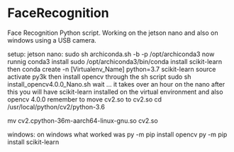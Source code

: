 # FaceRecognition
Face Recognition Python script.
Working on the jetson nano and also on windows using a USB camera.

setup:
jetson nano:
sudo sh archiconda.sh -b -p /opt/archiconda3
 now runnig conda3 install 
 sudo /opt/archiconda3/bin/conda install scikit-learn
then 
 conda create -n [Virtualenv_Name] python=3.7 scikit-learn
 source activate py3k
 then install opencv through the sh script
 sudo sh install_opencv4.0.0_Nano.sh
 wait ... it takes over an hour on the nano
 after this you will have scikit-learn installed on the virtual environment
 and also opencv 4.0.0
 remember to move cv2.so to cv2.so
 cd /usr/local/python/cv2/python-3.6

mv cv2.cpython-36m-aarch64-linux-gnu.so cv2.so


windows:
 on windows what worked was 
py -m pip install opencv
py -m pip install scikit-learn


